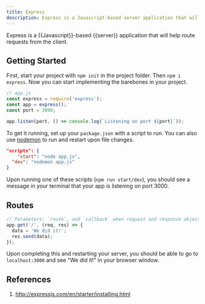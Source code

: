 ```yaml
---
title: Express
description: Express is a Javascript-based server application that will help route requests from the client.
---
```


Express is a {{Javascript}}-based {{server}} application that will help route requests from the client.

## Getting Started

First, start your project with `npm init` in the project folder. Then `npm i express`. Now you can start implementing the barebones in your project.

```javascript
// app.js
const express = require('express');
const app = express();
const port = 3000;

app.listen(port, () => console.log(`Listening on port ${port}`));
```

To get it running, set up your `package.json` with a script to run. You can also use [nodemon][nodemon] to run and restart upon file changes.

```json
"scripts": {
	"start": "node app.js",
  "dev": "nodemon app.js"
}
```

Upon running one of these scripts (`npm run start/dev`), you should see a message in your terminal that your app is listening on port 3000.

## Routes

```javascript
// Parameters: `route`, and `callback` when request and response objects are received and created 
app.get('/', (req, res) => {
  data = 'We did it!';
  res.send(data);
});
```

Upon completing this and restarting your server, you should be able to go to `localhost:3000` and see "We did it!" in your browser window.

## References

1. http://expressjs.com/en/starter/installing.html

[nodemon]: https://www.npmjs.com/package/nodemon "Nodemon is essential for developing your own apps"

